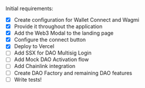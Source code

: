 Initial requirements:

- [x] Create configuration for Wallet Connect and Wagmi
- [x] Provide it throughout the application
- [x] Add the Web3 Modal to the landing page
- [x] Configure the connect button
- [x] Deploy to Vercel
- [ ] Add SSX for DAO Multisig Login
- [ ] Add Mock DAO Activation flow
- [ ] Add Chainlink integration
- [ ] Create DAO Factory and remaining DAO features
- [ ] Write tests!